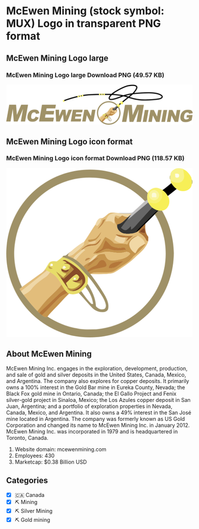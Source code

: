 # McEwen Mining (stock symbol: MUX) Logo in transparent PNG format

## McEwen Mining Logo large

### McEwen Mining Logo large Download PNG (49.57 KB)

![McEwen Mining Logo large Download PNG (49.57 KB)](/img/orig/MUX_BIG-e578049b.png)

## McEwen Mining Logo icon format

### McEwen Mining Logo icon format Download PNG (118.57 KB)

![McEwen Mining Logo icon format Download PNG (118.57 KB)](/img/orig/MUX-235c91fe.png)

## About McEwen Mining

McEwen Mining Inc. engages in the exploration, development, production, and sale of gold and silver deposits in the United States, Canada, Mexico, and Argentina. The company also explores for copper deposits. It primarily owns a 100% interest in the Gold Bar mine in Eureka County, Nevada; the Black Fox gold mine in Ontario, Canada; the El Gallo Project and Fenix silver-gold project in Sinaloa, Mexico; the Los Azules copper deposit in San Juan, Argentina; and a portfolio of exploration properties in Nevada, Canada, Mexico, and Argentina. It also owns a 49% interest in the San José mine located in Argentina. The company was formerly known as US Gold Corporation and changed its name to McEwen Mining Inc. in January 2012. McEwen Mining Inc. was incorporated in 1979 and is headquartered in Toronto, Canada.

1. Website domain: mcewenmining.com
2. Employees: 430
3. Marketcap: $0.38 Billion USD


## Categories
- [x] 🇨🇦 Canada
- [x] ⛏️ Mining
- [x] ⛏️ Silver Mining
- [x] ⛏️ Gold mining
